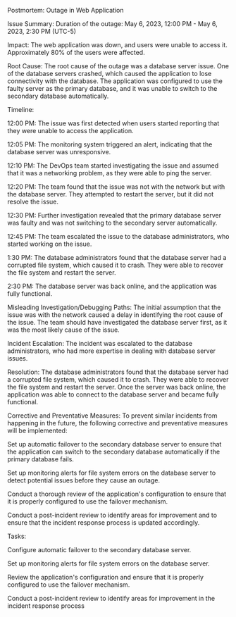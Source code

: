 Postmortem: Outage in Web Application

Issue Summary: Duration of the outage: May 6, 2023, 12:00 PM - May 6, 2023, 2:30 PM (UTC-5) 

Impact: The web application was down, and users were unable to access it. Approximately 80% of the users were affected.

Root Cause: The root cause of the outage was a database server issue. One of the database servers crashed, which caused the application to lose connectivity with the database. The application was configured to use the faulty server as the primary database, and it was unable to switch to the secondary database automatically.

Timeline:

12:00 PM: The issue was first detected when users started reporting that they were unable to access the application.

12:05 PM: The monitoring system triggered an alert, indicating that the database server was unresponsive.

12:10 PM: The DevOps team started investigating the issue and assumed that it was a networking problem, as they were able to ping the server.

12:20 PM: The team found that the issue was not with the network but with the database server. They attempted to restart the server, but it did not resolve the issue.

12:30 PM: Further investigation revealed that the primary database server was faulty and was not switching to the secondary server automatically.

12:45 PM: The team escalated the issue to the database administrators, who started working on the issue.

1:30 PM: The database administrators found that the database server had a corrupted file system, which caused it to crash. They were able to recover the file system and restart the server.

2:30 PM: The database server was back online, and the application was fully functional.

Misleading Investigation/Debugging Paths: The initial assumption that the issue was with the network caused a delay in identifying the root cause of the issue. The team should have investigated the database server first, as it was the most likely cause of the issue.

Incident Escalation: The incident was escalated to the database administrators, who had more expertise in dealing with database server issues.

Resolution: The database administrators found that the database server had a corrupted file system, which caused it to crash. They were able to recover the file system and restart the server. Once the server was back online, the application was able to connect to the database server and became fully functional.

Corrective and Preventative Measures: To prevent similar incidents from happening in the future, the following corrective and preventative measures will be implemented:

Set up automatic failover to the secondary database server to ensure that the application can switch to the secondary database automatically if the primary database fails.

Set up monitoring alerts for file system errors on the database server to detect potential issues before they cause an outage.

Conduct a thorough review of the application's configuration to ensure that it is properly configured to use the failover mechanism.

Conduct a post-incident review to identify areas for improvement and to ensure that the incident response process is updated accordingly.

Tasks:

Configure automatic failover to the secondary database server.

Set up monitoring alerts for file system errors on the database server.

Review the application's configuration and ensure that it is properly configured to use the failover mechanism.

Conduct a post-incident review to identify areas for improvement in the incident response process
